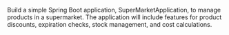 Build a   simple Spring Boot application, SuperMarketApplication, to manage products in a supermarket. The application will include features for product discounts, expiration checks, stock management, and cost calculations.
